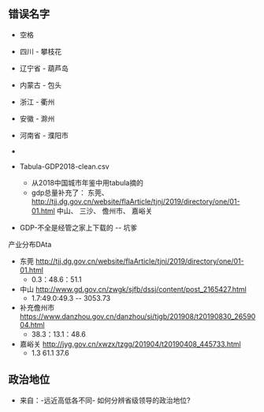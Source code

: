 ## 错误名字

* 空格
* 四川 - 攀枝花
* 辽宁省 - 葫芦岛
* 内蒙古 - 包头
* 浙江 - 衢州
* 安徽 - 滁州
* 河南省 - 濮阳市
* 



* Tabula-GDP2018-clean.csv
  * 从2018中国城市年鉴中用tabula摘的
  * gdp总量补充了：
  东莞、http://tjj.dg.gov.cn/website/flaArticle/tjnj/2019/directory/one/01-01.html
  中山、
  三沙、
  儋州市、
  嘉峪关
* GDP-不全是经管之家上下载的 -- 坑爹

产业分布DAta
* 东莞 http://tjj.dg.gov.cn/website/flaArticle/tjnj/2019/directory/one/01-01.html
    * 0.3：48.6：51.1  
* 中山 http://www.gd.gov.cn/zwgk/sjfb/dssj/content/post_2165427.html
    * 1.7:49.0:49.3 -- 3053.73
* 补充儋州市 https://www.danzhou.gov.cn/danzhou/sj/tjgb/201908/t20190830_2659004.html
   * 38.3：13.1：48.6
* 嘉峪关 http://jyg.gov.cn/xwzx/tzgg/201904/t20190408_445733.html
    * 1.3	61.1	37.6



## 政治地位

* 来自：-远近高低各不同- 如何分辨省级领导的政治地位?